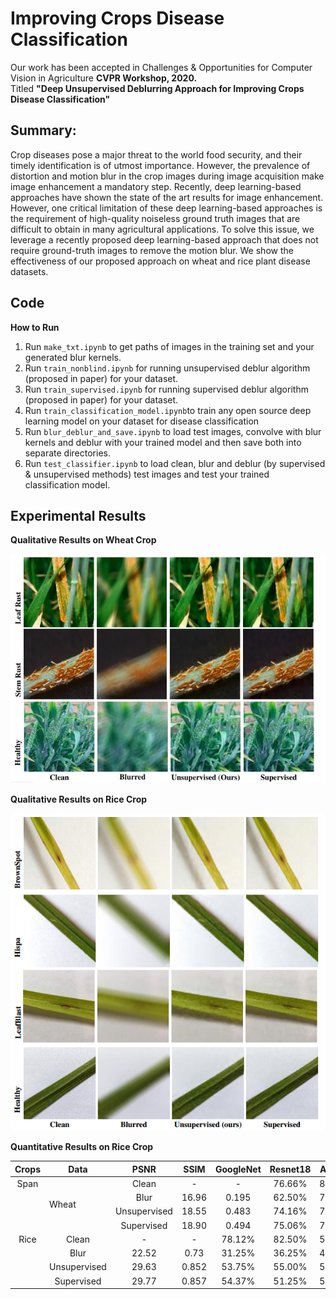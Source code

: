 # Improving Crops Disease Classification
Our work has been accepted in Challenges & Opportunities for Computer Vision in Agriculture **CVPR Workshop, 2020.** 
<br /> Titled **"Deep Unsupervised Deblurring Approach for Improving Crops Disease Classification"** 
<br />
## Summary:
Crop diseases pose a major threat to the world food security, and their timely identification is of utmost importance. However, the prevalence of distortion and motion blur in the crop images during image acquisition make image enhancement a mandatory step. Recently, deep learning-based approaches have shown the state of the art results for image enhancement. However, one critical limitation of these deep learning-based approaches is the requirement of high-quality noiseless ground truth images
that are difficult to obtain in many agricultural applications. To solve this issue, we leverage a recently proposed deep
learning-based approach that does not require ground-truth images to remove the motion blur. We show the effectiveness of our proposed approach on wheat and rice plant disease datasets.

## Code
**How to Run**
1. Run `make_txt.ipynb`  to get paths of images in the training set and your generated blur kernels.
2. Run `train_nonblind.ipynb`  for running unsupervised deblur algorithm (proposed in paper) for your dataset.
3. Run `train_supervised.ipynb`  for running supervised deblur algorithm (proposed in paper) for your dataset.
4. Run `train_classification_model.ipynb`to train any open source deep learning model on your dataset for disease classification
5. Run `blur_deblur_and_save.ipynb` to load test images, convolve with blur kernels and deblur with your trained model and then save  both into separate directories.
6. Run `test_classifier.ipynb` to load clean, blur and deblur (by supervised & unsupervised methods) test images and test your trained classification model.

## Experimental Results
**Qualitative Results on Wheat Crop**
<p align="center">
  <img src="./Images/wheat_quality.png" width="600" title="Qualitative result on wheat data">
</p>

**Qualitative Results on Rice Crop**
<p align="center">
  <img src="./Images/rice_quality.png" width="600" title="Qualitative result on wheat data">
</p>


**Quantitative Results on Rice Crop**

| Crops | Data   | PSNR  | SSIM  | GoogleNet | Resnet18 | Alexnet | VGG11   | Squeezenet | Densenet |
| :---: | :---:  | :---: | :---: | :---:     |  :---:   | :---:   | :---:   | :---:      | :---:    |
|  Span <td rowspan=4> Wheat | Clean  |  -    |  -    |  76.66%   |   84.16% |  78.33% |  68.33% |   83.33%   |  78.33%  |
|       | Blur   | 16.96 | 0.195 |  62.50%   |   71.66% |  59.16% |  46.66% |   65.00%   |  58.33%  |
| | Unsupervised | 18.55 | 0.483 |  74.16%   |   75.83% |  76.66% |  67.50% |   77.50%   |  73.33%  |
| | Supervised   | 18.90 | 0.494 |  75.06%   |   76.66% |  77.50% |  67.50% |   78.33%   |  74.16%  |
| Rice  | Clean  |   -   |  -    |  78.12%   |   82.50% |  56.25% |  83.75% |   77.50%   |  81.87%  |
|       | Blur   | 22.52 | 0.73  |  31.25%   |   36.25% |  40.62% |  26.25% |   25.62%   |  30.00%  |
| | Unsupervised | 29.63 | 0.852 |  53.75%   |   55.00% |  56.25% |  52.50% |   52.50%   |  57.50%  |
| | Supervised   | 29.77 | 0.857 |  54.37%   |   51.25% |  53.75% |  56.25% |   46.83%   |  61.25%  |


